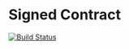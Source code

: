 # Signed Contract

[![Build Status](https://travis-ci.org/osvaldopina/signed-contract.svg?branch=master)](https://travis-ci.org/osvaldopina/signed-contract)

